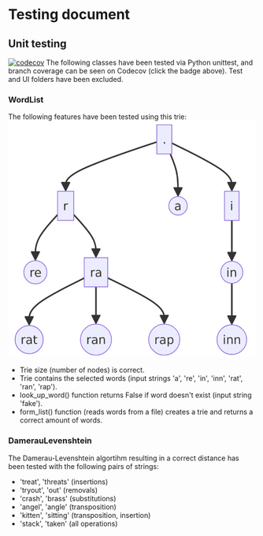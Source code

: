 # Testing document

## Unit testing

[![codecov](https://codecov.io/gh/mizhonka/Spell-checker/graph/badge.svg?token=2QSRCPDGGL)](https://codecov.io/gh/mizhonka/Spell-checker)
The following classes have been tested via Python unittest, and branch coverage can be seen on Codecov (click the badge above). Test and UI folders have been excluded.

### WordList

The following features have been tested using this trie:
![Trie diagram](https://github.com/mizhonka/Spell-checker/blob/main/Documentation/trie%20diagram.png)
* Trie size (number of nodes) is correct.
* Trie contains the selected words (input strings 'a', 're', 'in', 'inn', 'rat', 'ran', 'rap').
* look_up_word() function returns False if word doesn't exist (input string 'fake').
* form_list() function (reads words from a file) creates a trie and returns a correct amount of words.

### DamerauLevenshtein

The Damerau-Levenshtein algortihm resulting in a correct distance has been tested with the following pairs of strings:
* 'treat', 'threats' (insertions)
* 'tryout', 'out' (removals)
* 'crash', 'brass' (substitutions)
* 'angel', 'angle' (transposition)
* 'kitten', 'sitting' (transposition, insertion)
* 'stack', 'taken' (all operations)


